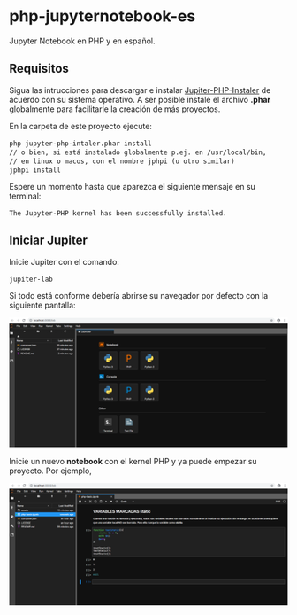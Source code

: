 # php-jupyternotebook-es
Jupyter Notebook en PHP  y en español.

## Requisitos

Sigua las intrucciones para descargar e instalar [Jupiter-PHP-Instaler](https://litipk.github.io/Jupyter-PHP-Installer/) de acuerdo con su sistema operativo. A ser posible instale el archivo **.phar** globalmente para facilitarle la creación de más proyectos.

En la carpeta de este proyecto ejecute:

```
php jupyter-php-intaler.phar install
// o bien, si está instalado globalmente p.ej. en /usr/local/bin,
// en linux o macos, con el nombre jphpi (u otro similar)
jphpi install
```

Espere un momento hasta que aparezca el siguiente mensaje en su terminal:

```
The Jupyter-PHP kernel has been successfully installed.
```

## Iniciar Jupiter

Inicie Jupiter con el comando:

```
jupiter-lab
```

Si todo está conforme debería abrirse su navegador por defecto con la siguiente pantalla:

![Home de Jupyter](./assets/jupyter-home.png)

Inicie un nuevo **notebook** con el kernel PHP y ya puede empezar su proyecto. Por ejemplo,

![PHP Básico notebook](./assets/primer-notebook.png)

